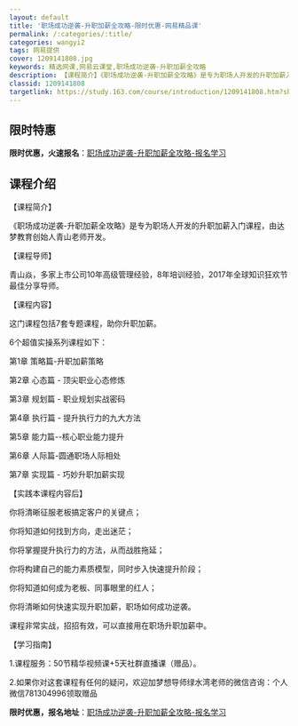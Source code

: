 ```yaml
---
layout: default
title: '职场成功逆袭-升职加薪全攻略-限时优惠-网易精品课'
permalink: /:categories/:title/
categories: wangyi2
tags: 网易提供
cover: 1209141808.jpg
keywords: 精选网课,网易云课堂,职场成功逆袭-升职加薪全攻略
description: 【课程简介】《职场成功逆袭-升职加薪全攻略》是专为职场人开发的升职加薪入门课程，由达梦教育创始人青山老师开发。【课程导师
classid: 1209141808
targetlink: https://study.163.com/course/introduction/1209141808.htm?share=1&shareId=1025206652&utm_campaign=share&utm_medium=iphoneShare&utm_source=&utm_u=1025206652
---
```


## 限时特惠

**限时优惠，火速报名**：[职场成功逆袭-升职加薪全攻略-报名学习](https://study.163.com/course/introduction/1209141808.htm?share=1&shareId=1025206652&utm_campaign=share&utm_medium=iphoneShare&utm_source=&utm_u=1025206652)

## 课程介绍

【课程简介】

《职场成功逆袭-升职加薪全攻略》是专为职场人开发的升职加薪入门课程，由达梦教育创始人青山老师开发。



【课程导师】

青山焱，多家上市公司10年高级管理经验，8年培训经验，2017年全球知识狂欢节最佳分享导师。



【课程内容】

这门课程包括7套专题课程，助你升职加薪。

6个超值实操系列课程如下：

第1章 策略篇-升职加薪策略

第2章 心态篇 - 顶尖职业心态修炼

第3章 规划篇 - 职业规划实战密码

第4章 执行篇 - 提升执行力的九大方法

第5章 能力篇--核心职业能力提升

第6章 人际篇-圆通职场人际相处

第7章 实现篇 - 巧妙升职加薪实现



【实践本课程内容后】

你将清晰征服老板搞定客户的关键点；

你将知道如何找到方向，走出迷茫；

你将掌握提升执行力的方法，从而战胜拖延；

你将构建自己的能力素质模型，同时步入快速提升阶段；

你将知道如何成为老板、同事眼里的红人；

你将清晰如何快速实现升职加薪，职场如何成功逆袭。

课程非常实战，招招有效，可以直接用在职场升职加薪中。



【学习指南】

1.课程服务：50节精华视频课+5天社群直播课（赠品）。

2.如果你对这套课程有任何的疑问，欢迎加梦想导师绿水湾老师的微信咨询：个人微信781304996领取赠品

**限时优惠，报名地址**：[职场成功逆袭-升职加薪全攻略-报名学习](https://study.163.com/course/introduction/1209141808.htm?share=1&shareId=1025206652&utm_campaign=share&utm_medium=iphoneShare&utm_source=&utm_u=1025206652)

